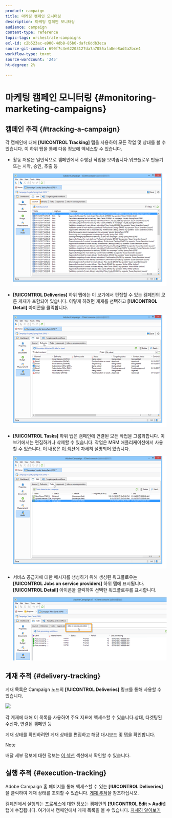 ```yaml
---
product: campaign
title: 마케팅 캠페인 모니터링
description: 마케팅 캠페인 모니터링
audience: campaign
content-type: reference
topic-tags: orchestrate-campaigns
exl-id: c2b523ac-e900-4db8-85b0-dafc6ddb3eca
source-git-commit: 690f7c4e62203127da7a7055afa0ee8ad4a2bce4
workflow-type: tm+mt
source-wordcount: '245'
ht-degree: 2%

---
```


# 마케팅 캠페인 모니터링 {#monitoring-marketing-campaigns}

## 캠페인 추적 {#tracking-a-campaign}

각 캠페인에 대해 **[!UICONTROL Tracking]** 탭을 사용하여 모든 작업 및 상태를 볼 수 있습니다. 이 하위 탭을 통해 다음 정보에 액세스할 수 있습니다.

* 활동 저널은 일반적으로 캠페인에서 수행된 작업을 보여줍니다.워크플로우 만들기 또는 시작, 승인, 추출 등

   ![](assets/s_ncs_user_op_edit_exe_tab_a.png)

* **[!UICONTROL Deliveries]** 하위 탭에는 이 보기에서 편집할 수 있는 캠페인의 모든 게재가 포함되어 있습니다. 이렇게 하려면 게재를 선택하고 **[!UICONTROL Detail]** 아이콘을 클릭합니다.

   ![](assets/s_ncs_user_op_edit_exe_tab_b.png)

* **[!UICONTROL Tasks]** 하위 탭은 캠페인에 연결된 모든 작업을 그룹화합니다. 이 보기에서는 편집하거나 삭제할 수 있습니다. 작업은 MRM 애플리케이션에서 사용할 수 있습니다. 이 내용은 [이 섹션](../../mrm/using/creating-and-managing-tasks.md)에 자세히 설명되어 있습니다.

   ![](assets/s_ncs_user_op_edit_exe_tab_e.png)

* 서비스 공급자에 대한 메시지를 생성하기 위해 생성된 워크플로우는 **[!UICONTROL Jobs on service providers]** 하위 탭에 표시됩니다. **[!UICONTROL Detail]** 아이콘을 클릭하여 선택한 워크플로우를 표시합니다.

   ![](assets/s_ncs_user_op_edit_exe_tab_d.png)

## 게재 추적 {#delivery-tracking}

게재 목록은 Campaign 노드의 **[!UICONTROL Deliveries]** 링크를 통해 사용할 수 있습니다.

![](assets/s_ncs_user_op_del_state_from_homepage.png)

각 게재에 대해 이 목록을 사용하여 주요 지표에 액세스할 수 있습니다.상태, 타겟팅된 수신자, 연결된 캠페인 등

게재 상태를 확인하려면 게재 상태를 편집하고 해당 대시보드 및 탭을 확인합니다.

>[!NOTE]
>
>배달 세부 정보에 대한 정보는 [이 섹션](../../delivery/using/about-message-tracking.md) 섹션에서 확인할 수 있습니다.

## 실행 추적 {#execution-tracking}

Adobe Campaign 홈 페이지를 통해 액세스할 수 있는 **[!UICONTROL Deliveries]** 을 클릭하여 게재 상태를 조회할 수 있습니다. [게재 추적](#delivery-tracking)을 참조하십시오.

캠페인에서 실행되는 프로세스에 대한 정보는 캠페인의 **[!UICONTROL Edit > Audit]** 탭에 수집됩니다. 여기에서 캠페인에서 게재 목록을 볼 수 있습니다. [자세히 알아보기](#tracking-a-campaign)

